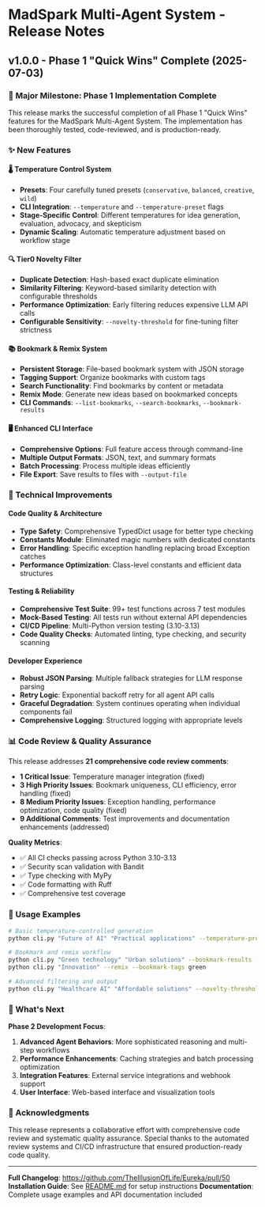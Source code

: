 # MadSpark Multi-Agent System - Release Notes

## v1.0.0 - Phase 1 "Quick Wins" Complete (2025-07-03)

### 🎉 Major Milestone: Phase 1 Implementation Complete

This release marks the successful completion of all Phase 1 "Quick Wins" features for the MadSpark Multi-Agent System. The implementation has been thoroughly tested, code-reviewed, and is production-ready.

### ✨ New Features

#### 🌡️ **Temperature Control System**
- **Presets**: Four carefully tuned presets (`conservative`, `balanced`, `creative`, `wild`)
- **CLI Integration**: `--temperature` and `--temperature-preset` flags
- **Stage-Specific Control**: Different temperatures for idea generation, evaluation, advocacy, and skepticism
- **Dynamic Scaling**: Automatic temperature adjustment based on workflow stage

#### 🔍 **Tier0 Novelty Filter**
- **Duplicate Detection**: Hash-based exact duplicate elimination
- **Similarity Filtering**: Keyword-based similarity detection with configurable thresholds
- **Performance Optimization**: Early filtering reduces expensive LLM API calls
- **Configurable Sensitivity**: `--novelty-threshold` for fine-tuning filter strictness

#### 📚 **Bookmark & Remix System**
- **Persistent Storage**: File-based bookmark system with JSON storage
- **Tagging Support**: Organize bookmarks with custom tags
- **Search Functionality**: Find bookmarks by content or metadata
- **Remix Mode**: Generate new ideas based on bookmarked concepts
- **CLI Commands**: `--list-bookmarks`, `--search-bookmarks`, `--bookmark-results`

#### 🖥️ **Enhanced CLI Interface**
- **Comprehensive Options**: Full feature access through command-line
- **Multiple Output Formats**: JSON, text, and summary formats
- **Batch Processing**: Process multiple ideas efficiently
- **File Export**: Save results to files with `--output-file`

### 🔧 Technical Improvements

#### **Code Quality & Architecture**
- **Type Safety**: Comprehensive TypedDict usage for better type checking
- **Constants Module**: Eliminated magic numbers with dedicated constants
- **Error Handling**: Specific exception handling replacing broad Exception catches
- **Performance Optimization**: Class-level constants and efficient data structures

#### **Testing & Reliability**
- **Comprehensive Test Suite**: 99+ test functions across 7 test modules
- **Mock-Based Testing**: All tests run without external API dependencies
- **CI/CD Pipeline**: Multi-Python version testing (3.10-3.13)
- **Code Quality Checks**: Automated linting, type checking, and security scanning

#### **Developer Experience**
- **Robust JSON Parsing**: Multiple fallback strategies for LLM response parsing
- **Retry Logic**: Exponential backoff retry for all agent API calls
- **Graceful Degradation**: System continues operating when individual components fail
- **Comprehensive Logging**: Structured logging with appropriate levels

### 📊 Code Review & Quality Assurance

This release addresses **21 comprehensive code review comments**:

- **1 Critical Issue**: Temperature manager integration (fixed)
- **3 High Priority Issues**: Bookmark uniqueness, CLI efficiency, error handling (fixed)
- **8 Medium Priority Issues**: Exception handling, performance optimization, code quality (fixed)
- **9 Additional Comments**: Test improvements and documentation enhancements (addressed)

**Quality Metrics**:
- ✅ All CI checks passing across Python 3.10-3.13
- ✅ Security scan validation with Bandit
- ✅ Type checking with MyPy
- ✅ Code formatting with Ruff
- ✅ Comprehensive test coverage

### 🚀 Usage Examples

```bash
# Basic temperature-controlled generation
python cli.py "Future of AI" "Practical applications" --temperature-preset creative

# Bookmark and remix workflow  
python cli.py "Green technology" "Urban solutions" --bookmark-results --bookmark-tags green urban
python cli.py "Innovation" --remix --bookmark-tags green

# Advanced filtering and output
python cli.py "Healthcare AI" "Affordable solutions" --novelty-threshold 0.7 --output-format json
```

### 🔮 What's Next

**Phase 2 Development Focus**:
1. **Advanced Agent Behaviors**: More sophisticated reasoning and multi-step workflows
2. **Performance Enhancements**: Caching strategies and batch processing optimization
3. **Integration Features**: External service integrations and webhook support
4. **User Interface**: Web-based interface and visualization tools

### 💝 Acknowledgments

This release represents a collaborative effort with comprehensive code review and systematic quality assurance. Special thanks to the automated review systems and CI/CD infrastructure that ensured production-ready code quality.

---

**Full Changelog**: https://github.com/TheIllusionOfLife/Eureka/pull/50
**Installation Guide**: See [README.md](mad_spark_multiagent/README.md) for setup instructions
**Documentation**: Complete usage examples and API documentation included